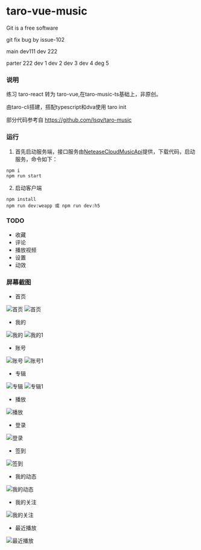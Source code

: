 # taro-vue-music

Git is a free software 

git fix bug by issue-102

main
dev111
dev 222

parter 222
dev 1
dev 2
dev 3
dev 4
deg 5
### 说明
练习 taro-react 转为 taro-vue,在taro-music-ts基础上，非原创。

由taro-cli搭建，搭配typescript和dva使用
taro init

部分代码参考自 https://github.com/lsqy/taro-music

### 运行

1. 首先启动服务端，接口服务由[NeteaseCloudMusicApi](https://binaryify.github.io/NeteaseCloudMusicApi/#/)提供，下载代码，启动服务，命令如下：
```
npm i
npm run start
```

2. 启动客户端
```
npm install
npm run dev:weapp 或 npm run dev:h5
```

### TODO
- 收藏
- 评论
- 播放视频
- 设置
- 动效


### 屏幕截图

- 首页
  
![首页](/screenshot/首页.png)
![首页](/screenshot/首页1.png)

- 我的
  
![我的](/screenshot/我的.png)
![我的1](/screenshot/我的1.png)

- 账号
  
![账号](/screenshot/账号.png)
![账号1](/screenshot/账号1.png)

- 专辑
  
![专辑](/screenshot/专辑.png)
![专辑1](/screenshot/专辑1.png)

- 播放
  
![播放](/screenshot/播放.png)

- 登录
  
![登录](/screenshot/登录.png)


- 签到
  
![签到](/screenshot/签到.png)


- 我的动态
  
![我的动态](/screenshot/我的动态.png)

- 我的关注
  
![我的关注](/screenshot/我的关注.png)

- 最近播放
  
![最近播放](/screenshot/最近播放.png)
